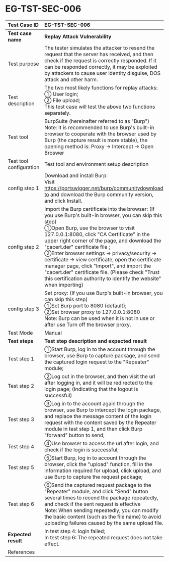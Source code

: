 # EG-TST-SEC-006



| Test Case ID            | EG-TST-SEC-006                                               |
| :---------------------- | :----------------------------------------------------------- |
| **Test case name**      |  **Replay Attack Vulnerability**                                   |
| Test purpose            | The tester simulates the attacker to resend the request that the server has received, and then check if the request is correctly responded. If it can be responded correctly, it may be exploited by attackers to cause user identity disguise, DOS attack and other harm. |
| Test description        | The two most likely functions for replay attacks:<br/>① User login;<br/>② File upload;<br/>This test case will test the above two functions separately. |
| Test tool               | BurpSuite (hereinafter referred to as "Burp")<br/>Note: It is recommended to use Burp's built-in browser to cooperate with the  browser used by Burp (the capture result is more stable),  the  opening method is: Proxy -> Intercept -> Open Broswer |
| Test tool configuration | Test tool and environment setup description                  |
| config step 1           | Download and install Burp: <br/>Visit [https://portswigger.net/burp/communitydownload to](https://translate.google.com/translate?hl=zh-CN&prev=_t&sl=zh-CN&tl=en&u=https://portswigger.net/burp/communitydownload) and download the Burp community version, and click Install. |
| config step 2           | Import the Burp certificate into the browser: (If you use Burp's built-in browser, you can skip this step) <br/>①Open Burp, use the browser to visit 127.0.0.1:8080, click "CA Certificate"  in the upper right corner of the page, and download the "cacert.der"  certificate file ; <br/>②Enter browser settings -> privacy/security -> certificate -> view certificate, open the certificate manager page, click "Import", and  import the "cacert.der" certificate file. (Please check "Trust this certification authority to identify the website" when importing) |
| config step 3           | Set proxy: (If you use Burp's built-in browser, you can skip this step) <br/>①Set Burp port to 8080 (default); <br/>②Set browser proxy to 127.0.0.1:8080 <br/>Note: Burp can be used when it is not in use or after use Turn off the browser proxy. |
| Test Mode               | Manual                                                       |
| **Test steps**          | **Test step description and expected result**                |
| Test step 1             | ①Start Burp, log in to the account through the browser, use Burp to capture package, and send the captured login request to the "Repeater" module;<br/> |
| Test step 2             | ②Log out in the browser, and then visit the url after logging in, and it will be redirected to the login page; (Indicating that the logout is successful)<br/> |
| Test step 3             | ③Log in to the account again through the browser, use Burp to intercept the login package, and replace the message content of the login request with the content saved by the Repeater module in test step 1, and then click Burp "forward" button to send;<br/> |
| Test step 4             | ④Use browser to access the url after login, and check if the login is successful;<br/> |
| Test step 5             | ⑤Start Burp, log in to account through the browser, click the "upload" function, fill in the information required for upload, click upload, and use Burp to capture the request package;<br/> |
| Test step 6             | ⑥Send the captured request package to the "Repeater" module, and click "Send" button several times to recend the package repeatedly, and check if the sent request is effective<br/>Note: When sending repeatedly, you can modify the basic content (such as the file name) to avoid uploading failures caused by the same upload file.<br/> |
| **Expected result**     | In test step 4: login failed;<br/>In test step 6: The repeated request does not take effect.<br/> |
| References              |                                                              |

